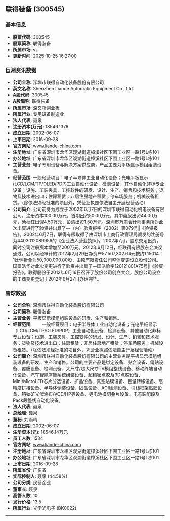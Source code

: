 ## 联得装备 (300545)

### 基本信息

- **股票代码**: 300545
- **股票简称**: 联得装备
- **所属市场**: sz
- **更新时间**: 2025-10-25 16:27:00

### 巨潮资讯数据

- **公司全称**: 深圳市联得自动化装备股份有限公司
- **英文名称**: Shenzhen Liande Automatic Equipment Co., Ltd.
- **A股代码**: 300545
- **A股简称**: 联得装备
- **所属市场**: 深交所创业板
- **所属行业**: 专用设备制造业
- **法人代表**: 聂泉
- **注册资本(万元)**: 18546.1376
- **成立日期**: 2002-06-07
- **上市日期**: 2016-09-28
- **官方网站**: www.liande-china.com
- **注册地址**: 广东省深圳市龙华区观湖街道樟溪社区下围工业区一路1号L栋101
- **办公地址**: 广东省深圳市龙华区观湖街道樟溪社区下围工业区一路1号L栋101
- **主营业务**: 电子专用设备与解决方案供应商，产品主要为平板显示模组组装设备。
- **经营范围**: 一般经营项目：电子半导体工业自动化设备；光电平板显示(LCD/LCM/TP/OLED/PDP)工业自动化设备、检测设备、其他自动化非标专业设备；设施、工装夹具、工控软件的研发、设计、生产、销售和技术服务；货物及技术进出口；住房租赁；非居住房地产租赁；停车场服务；机械设备租赁。（除依法须经批准的项目外，凭营业执照依法自主开展经营活动）
- **公司简介**: 公司前身为成立于2002年6月7日的深圳市联得自动化机电设备有限公司，注册资本100.00万元，首期出资50.00万元，其中聂泉出资44.00万元，汤秋红出资4.50万元，彭清出资1.50万元。深圳市万商会计师事务所对此次出资进行了验资并出具了―（内）验资报字（2002）第079号‖《验资报告》。2002年6月7日，联得有限取得了由深圳市工商行政管理局颁发的注册号为4403012089956的《企业法人营业执照》。2002年7月，股东交足出资，同时公司注册资本增加至200万元。2012年6月12日，经联得有限股东会决议通过，公司以经审计的2012年2月29日净资产57,507,302.64元按约1.15014：1比例折合为50,000,000.00股，由原有限责任公司整体变更设立股份公司。国富浩华对此次变更进行了验资并出具了―国浩验字[2012]801A75号‖《验资报告》。联得股份于2012年6月16日召开了股份公司创立大会，股份公司设立的工商变更登记于2012年6月27日办理完毕。

### 雪球数据

- **公司全称**: 深圳市联得自动化装备股份有限公司
- **公司简称**: 联得装备
- **主营业务**: 平板显示模组组装设备的研发、生产和销售。
- **经营范围**: 　　一般经营项目：电子半导体工业自动化设备；光电平板显示（LCD/LCM/TP/OLED/PDP）工业自动化设备、检测设备、其他自动化非标专业设备；设施、工装夹具、工控软件的研发、设计、生产、销售和技术服务；货物及技术进出口；住房租赁；非居住房地产租赁；停车场服务；机械设备租赁。（除依法须经批准的项目外，凭营业执照依法自主开展经营活动）
- **公司简介**: 深圳市联得自动化装备股份有限公司的主营业务是平板显示模组组装设备的研发、生产和销售。公司的主要产品是绑定设备、贴合设备、偏贴设备、覆膜设备、检测设备、大尺寸/超大尺寸TV模组整线设备、移动终端自动化设备、汽车智能座舱系统组装设备、超精密点胶及3D点胶设备、Mini/MicroLED芯片分选设备、扩晶设备、真空贴膜设备、巨量转移设备、高精度拼接设备、半导体倒装设备、固晶设备、AOI检测设备、引线框架贴膜设备、钙钛矿光伏涂布/VCD/HP等设备、锂电池模切叠片设备、电芯装配段及Pack段整线自动化设备。
- **法人代表**: 聂泉
- **总经理**: 聂泉
- **董秘**: 刘雨晴
- **成立日期**: 2002-06-07
- **注册资本(元)**: 18546.14万元
- **员工人数**: 1534
- **官方网站**: www.liande-china.com
- **注册地址**: 广东省深圳市龙华区观湖街道樟溪社区下围工业区一路1号L栋101
- **办公地址**: 广东省深圳市龙华区观湖街道樟溪社区下围工业区一路1号L栋101
- **上市日期**: 2016-09-28
- **所属省份**: 广东省
- **实际控制人**: 聂泉 (44.58%)
- **公司分类**: 民营企业
- **董事长**: 聂泉
- **高管人数**: 10
- **发行价格**: 13.5
- **所属行业**: 光学光电子 (BK0022)

---